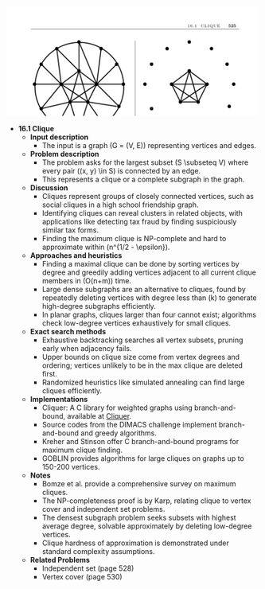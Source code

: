 ![ADM-ch16-graphs-hard-cliques](ADM-ch16-graphs-hard-cliques.best.png)

- **16.1 Clique**
  - **Input description**
    - The input is a graph \(G = (V, E)\) representing vertices and edges.
  - **Problem description**
    - The problem asks for the largest subset \(S \subseteq V\) where every pair \((x, y) \in S\) is connected by an edge.
    - This represents a clique or a complete subgraph in the graph.
  - **Discussion**
    - Cliques represent groups of closely connected vertices, such as social cliques in a high school friendship graph.
    - Identifying cliques can reveal clusters in related objects, with applications like detecting tax fraud by finding suspiciously similar tax forms.
    - Finding the maximum clique is NP-complete and hard to approximate within \(n^{1/2 - \epsilon}\).
  - **Approaches and heuristics**
    - Finding a maximal clique can be done by sorting vertices by degree and greedily adding vertices adjacent to all current clique members in \(O(n+m)\) time.
    - Large dense subgraphs are an alternative to cliques, found by repeatedly deleting vertices with degree less than \(k\) to generate high-degree subgraphs efficiently.
    - In planar graphs, cliques larger than four cannot exist; algorithms check low-degree vertices exhaustively for small cliques.
  - **Exact search methods**
    - Exhaustive backtracking searches all vertex subsets, pruning early when adjacency fails.
    - Upper bounds on clique size come from vertex degrees and ordering; vertices unlikely to be in the max clique are deleted first.
    - Randomized heuristics like simulated annealing can find large cliques efficiently.
  - **Implementations**
    - Cliquer: A C library for weighted graphs using branch-and-bound, available at [Cliquer](http://users.tkk.fi/~pat/cliquer.html).
    - Source codes from the DIMACS challenge implement branch-and-bound and greedy algorithms.
    - Kreher and Stinson offer C branch-and-bound programs for maximum clique finding.
    - GOBLIN provides algorithms for large cliques on graphs up to 150-200 vertices.
  - **Notes**
    - Bomze et al. provide a comprehensive survey on maximum cliques.
    - The NP-completeness proof is by Karp, relating clique to vertex cover and independent set problems.
    - The densest subgraph problem seeks subsets with highest average degree, solvable approximately by deleting low-degree vertices.
    - Clique hardness of approximation is demonstrated under standard complexity assumptions.
  - **Related Problems**
    - Independent set (page 528)
    - Vertex cover (page 530)
